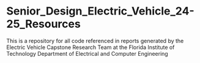 # Senior_Design_Electric_Vehicle_24-25_Resources
This is a repository for all code referenced in reports generated by the Electric Vehicle Capstone Research Team at the Florida Institute of Technology Department of Electrical and Computer Engineering
